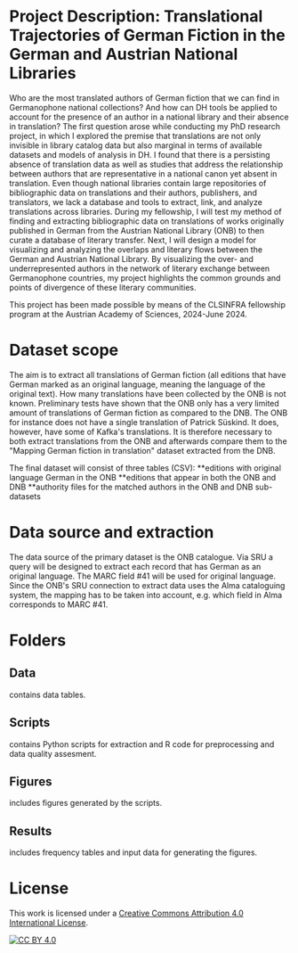 #  Project Description: Translational Trajectories of German Fiction in the German and Austrian National Libraries

Who are the most translated authors of German fiction that we can find in Germanophone national collections? And how can DH tools be applied to account for the presence of an author in a national library and their absence in translation? The first question arose while conducting my PhD research project, in which I explored the premise that translations are not only invisible in library catalog data but also marginal in terms of available datasets and models of analysis in DH. I found that there is a persisting absence of translation data as well as studies that address the relationship between authors that are representative in a national canon yet absent in translation. Even though national libraries contain large repositories of bibliographic data on translations and their authors, publishers, and translators, we lack a database and tools to extract, link, and analyze translations across libraries. During my fellowship, I will test my method of finding and extracting bibliographic data on translations of works originally published in German from the Austrian National Library (ONB) to then curate a database of literary transfer. Next, I will design a model for visualizing and analyzing the overlaps and literary flows between the German and Austrian National Library. By visualizing the over- and underrepresented authors in the network of literary exchange between Germanophone countries, my project highlights the common grounds and points of divergence of these literary communities.

This project has been made possible by means of the CLSINFRA fellowship program at the Austrian Academy of Sciences, 2024-June 2024.


# Dataset scope

The aim is to extract all translations of German fiction (all editions that have German marked as an original language, meaning the language of the original text). How many translations have been collected by the ONB is not known.
Preliminary tests have shown that the ONB only has a very limited amount of translations of German fiction as compared to the DNB. The ONB for instance does not have a single translation of Patrick Süskind. It does, however, have some of Kafka's translations. It is therefore necessary to both extract translations from the ONB and afterwards compare them to the "Mapping German fiction in translation" dataset extracted from the DNB.

The final dataset will consist of three tables (CSV):
**editions with original language German in the ONB
**editions that appear in both the ONB and DNB
**authority files for the matched authors in the ONB and DNB sub-datasets

# Data source and extraction

The data source of the primary dataset is the ONB catalogue. Via SRU a query will be designed to extract each record that has German as an original language. The MARC field #41 will be used for original language.
Since the ONB's SRU connection to extract data uses the Alma cataloguing system, the mapping has to be taken into account, e.g. which field in Alma corresponds to MARC #41.

# Folders

## Data
contains data tables.

## Scripts
contains Python scripts for extraction and R code for preprocessing and data quality assesment.

## Figures
includes figures generated by the scripts.

## Results
includes frequency tables and input data for generating the figures.

# License

This work is licensed under a
[Creative Commons Attribution 4.0 International License][cc-by].

[![CC BY 4.0][cc-by-image]][cc-by]

[cc-by]: http://creativecommons.org/licenses/by/4.0/
[cc-by-image]: https://i.creativecommons.org/l/by/4.0/88x31.png
[cc-by-shield]: https://img.shields.io/badge/License-CC%20BY%204.0-lightgrey.svg
